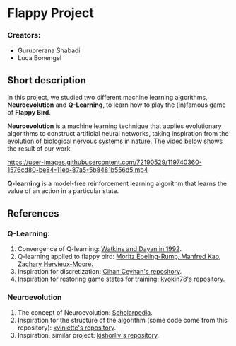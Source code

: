 # Flappy Project

### Creators:
- Guruprerana Shabadi
- Luca Bonengel

## Short description

In this project, we studied two different machine learning algorithms, **Neuroevolution** and **Q-Learning**, to learn how to play the (in)famous game of **Flappy Bird**.

**Neuroevolution** is a machine learning technique that applies evolutionary algorithms to construct artificial neural networks, taking inspiration from the evolution of biological nervous systems in nature. The video below shows the result of our work.


https://user-images.githubusercontent.com/72190529/119740360-1576cd80-be84-11eb-87a5-5b8481b556d5.mp4


**Q-learning** is a model-free reinforcement learning algorithm that learns the value of an action in a particular state.

## References

### Q-Learning:

1. Convergence of Q-learning: [Watkins and Dayan in 1992](http://www.gatsby.ucl.ac.uk/~dayan/papers/wd92.html).
2. Q-learning applied to flappy bird: [Moritz Ebeling-Rump, Manfred Kao, Zachary Hervieux-Moore](http://kilyos.ee.bilkent.edu.tr/~eee546/FlappyQ.pdf).
3. Inspiration for discretization: [Cihan Ceyhan's repository](https://github.com/chncyhn/flappybird-qlearning-bot).
4. Inspiration for restoring game states for training: [kyokin78's repository](https://github.com/kyokin78/rl-flappybird).

### Neuroevolution

1. The concept of Neuroevolution: [Scholarpedia](http://www.scholarpedia.org/article/Neuroevolution).
2. Inspiration for the structure of the algorithm (some code come from this repository): [xviniette's repository](https://github.com/xviniette/FlappyLearning).
3. Inspiration, similar project: [kishorliv's repository](https://github.com/kishorliv/Flappy-Bird-Neuro-evolution).
